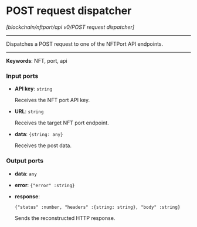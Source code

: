 # POST request dispatcher

_[blockchain/nftport/api v0/POST request dispatcher]_

---

Dispatches a POST request to one of the NFTPort API endpoints.  

---

__Keywords__: NFT, port, api

### Input ports

* __API key__: ` string `


    Receives the NFT port API key.  


* __URL__: ` string `


    Receives the target NFT port endpoint.  
      


* __data__: ` {string: any} `


    Receives the post data.  

### Output ports

* __data__: ` any `


* __error__: ` {"error" :string} `


* __response__: 
    ```
    {"status" :number, "headers" :{string: string}, "body" :string}
    ```


    Sends the reconstructed HTTP response.  

